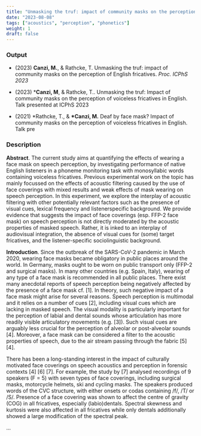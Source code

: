 ```yaml
---
title: "Unmasking the truf: impact of community masks on the perception of voiceless fricatives in English {M Canzi, T Rathcke}"
date: "2023-08-08"
tags: ["acoustics", "perception", "phonetics"]
weight: 1
draft: false
---
```


### Output

* (2023) __Canzi, M.__, & Rathcke, T. Unmasking the truf: impact of community masks on the perception of English fricatives. _Proc. ICPhS 2023_

* (2023) \*__Canzi, M__, & Rathcke, T.. Unmasking the truf: Impact of community masks on the perception of voiceless fricatives in English. Talk presented at ICPhS 2023

* (2021) \*Rathcke, T., & __*Canzi, M.__ Deaf by face mask? Impact of community masks on the perception of voiceless fricatives in English. Talk pre

### Description

__Abstract__. The current study aims at quantifying the effects of wearing a face mask on speech perception, by investigating performance of native English listeners in a phoneme monitoring task with monosyllabic words containing voiceless fricatives. Previous experimental work on the topic has mainly focussed on the effects of acoustic filtering caused by the use of face coverings with mixed results and weak effects of mask wearing on speech perception. In this experiment, we explore the interplay of acoustic filtering with other potentially relevant factors such as the presence of visual cues, lexical frequency and listenerspecific background. We provide evidence that suggests the impact of face coverings (esp. FFP-2 face mask) on speech perception is not directly moderated by the acoustic properties of masked speech. Rather, it is inked to an interplay of audiovisual integration, the absence of visual cues for (some) target fricatives, and the listener-specific sociolinguistic background.

__Introduction__. Since the outbreak of the SARS-CoV-2 pandemic in March 2020, wearing face masks became obligatory in public places around the world. In Germany, masks ought to be worn on public transport only (FFP-2 and surgical masks). In many other countries (e.g. Spain, Italy), wearing of any type of a face mask is recommended in all public places.
There exist many anecdotal reports of speech perception being negatively affected by the presence of a face mask cf. [1]. In theory, such negative impact of a face mask might arise for several reasons. Speech perception is multimodal and it relies on a number of cues [2], including visual cues which are lacking in masked speech. The visual modality is particularly important for the perception of labial and dental sounds whose articulation has more readily visible articulatory movements (e.g. [3]). Such visual cues are arguably less crucial for the perception of alveolar or post-alveolar sounds [4]. Moreover, a face mask can be considered a filter to the acoustic properties of speech, due to the air stream passing through the fabric [5] [4].  

There has been a long-standing interest in the impact of culturally motivated face coverings on speech acoustics and perception in forensic contexts [4] [6] [7]. For example, the study by [7] analysed recordings of 9 speakers (F = 5) with seven types of face coverings, including surgical masks, motorcycle helmets, ski and cycling masks. The speakers produced words of the CVC structure, with either onsets or codas containing /f/, /T/ or /S/. Presence of a face covering was shown to affect the centre of gravity (COG) in all fricatives, especially (labio)dentals. Spectral skewness and kurtosis were also affected in all fricatives while only dentals additionally showed a large modification of the spectral peak.  

...